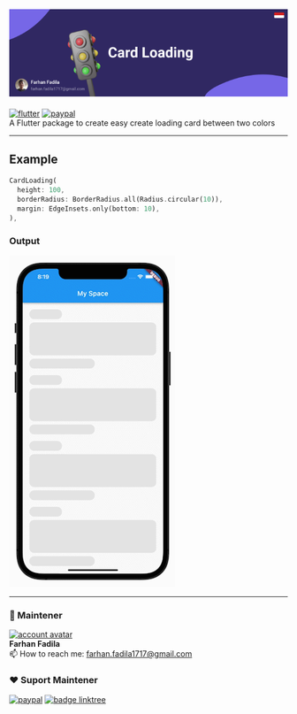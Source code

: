 ## [![cover][]][github]
[![flutter][]][web flutter] [![paypal][]][paypal account] <br>
A Flutter package to create easy create loading card between two colors

---

## Example
```dart
CardLoading(
  height: 100,
  borderRadius: BorderRadius.all(Radius.circular(10)),
  margin: EdgeInsets.only(bottom: 10),
),
```
### Output
[![output][]][output]

---

### 🚧 Maintener 
[![account avatar][]][github account] <br>
**Farhan Fadila**<br>
📫 How to reach me: farhan.fadila1717@gmail.com

### ❤️ Suport Maintener
[![paypal][]][paypal account] [![badge linktree][]][linktree account]

[cover]: https://github.com/farhanfadila1717/flutter_package/blob/master/display/card_loading/card_loading.png
[output]: https://github.com/farhanfadila1717/flutter_package/blob/master/display/card_loading/output_card_loading.gif
[flutter]: https://img.shields.io/badge/Platform-Flutter-02569B?logo=flutter
[web flutter]: https://flutter.dev
[paypal]: https://img.shields.io/badge/Donate-PayPal-00457C?logo=paypal
[paypal account]: https://www.paypal.me/farhanfadila1717
[account avatar]: https://avatars.githubusercontent.com/u/43161050?s=80
[github account]: https://github.com/farhanfadila1717
[badge linktree]: https://img.shields.io/badge/Linktree-farhanfadila-orange
[linktree account]: https://linktr.ee/farhanfadila
[github]: https://github.com/farhanfadila1717/card_loading
